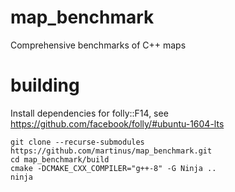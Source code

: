 # map_benchmark
Comprehensive benchmarks of C++ maps

# building

Install dependencies for folly::F14, see https://github.com/facebook/folly/#ubuntu-1604-lts

    git clone --recurse-submodules https://github.com/martinus/map_benchmark.git
    cd map_benchmark/build
    cmake -DCMAKE_CXX_COMPILER="g++-8" -G Ninja ..
    ninja

